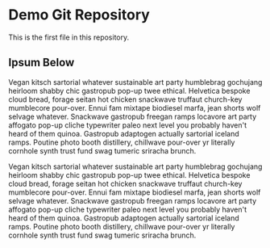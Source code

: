 # Demo Git Repository

This is the first file in this repository.

## Ipsum Below

Vegan kitsch sartorial whatever sustainable art party humblebrag gochujang heirloom shabby chic gastropub pop-up twee ethical. Helvetica bespoke cloud bread, forage seitan hot chicken snackwave truffaut church-key mumblecore pour-over. Ennui fam mixtape biodiesel marfa, jean shorts wolf selvage whatever. Snackwave gastropub freegan ramps locavore art party affogato pop-up cliche typewriter paleo next level you probably haven't heard of them quinoa. Gastropub adaptogen actually sartorial iceland ramps. Poutine photo booth distillery, chillwave pour-over yr literally cornhole synth trust fund swag tumeric sriracha brunch.

Vegan kitsch sartorial whatever sustainable art party humblebrag gochujang heirloom shabby chic gastropub pop-up twee ethical. Helvetica bespoke cloud bread, forage seitan hot chicken snackwave truffaut church-key mumblecore pour-over. Ennui fam mixtape biodiesel marfa, jean shorts wolf selvage whatever. Snackwave gastropub freegan ramps locavore art party affogato pop-up cliche typewriter paleo next level you probably haven't heard of them quinoa. Gastropub adaptogen actually sartorial iceland ramps. Poutine photo booth distillery, chillwave pour-over yr literally cornhole synth trust fund swag tumeric sriracha brunch.